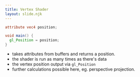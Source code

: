 ```yaml
---
title: Vertex Shader
layout: slide.njk
---
```


```glsl
attribute vec4 position;

void main() {
  gl_Position = position;
}
```

- takes attributes from buffers and returns a position.
- the shader is run as many times as there's data
- the vertex position output via `gl_Position`
- further calculations possible here, eg. perspective projection.